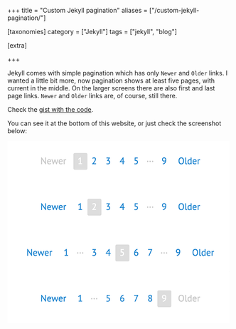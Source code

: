 +++
title = "Custom Jekyll pagination"
aliases = ["/custom-jekyll-pagination/"]

[taxonomies]
category = ["Jekyll"]
tags = ["jekyll", "blog"]

[extra]

+++

Jekyll comes with simple pagination which has only `Newer` and `Older` links.
I wanted a little bit more, now pagination shows at least five pages, with current in the middle.
On the larger screens there are also first and last page links.
`Newer` and `Older` links are, of course, still there.

Check the [gist with the code](https://gist.github.com/Stanko/4e379a72715fc596c1cc).

You can see it at the bottom of this website, or just check the screenshot below:

![Custom Jekyll pagination](/img/projects/jekyll-pagination.png)
